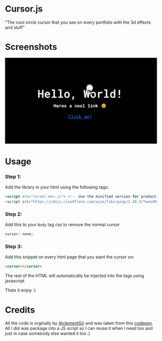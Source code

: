 # Cursor.js

"The cool circle cursor that you see on every portfolio with the 3d effects and stuff"

# Screenshots

![In Use](screenshots/1.gif)

# Usage

### Step 1:
Add the library in your html using the following tags:
```html
<script src="cursor.min.js"> <!-- Use the minified version for production -->
<script src="https://cdnjs.cloudflare.com/ajax/libs/gsap/1.20.3/TweenMax.min.js"></script> <!-- Removing this soon :) -->
```

### Step 2:
Add this to your ```Body``` tag css to remove the normal cursor
```html
cursor: none;
```

### Step 3:
Add this snippet on every html page that you want the cursor on:
```html
<cursor></cursor>
```
The rest of the HTML will automatically be injected into the tags using javascript

Thats it enjoy :)

# Credits

All the code is orginally by [@clementGir](https://github.com/clementGir) and was taken from this [codepen](https://codepen.io/clementGir/pen/RQqvQx). All I did was package into a JS script so I can reuse it when I need too and just in case somebody else wanted it too :)
